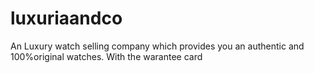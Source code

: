 # luxuriaandco
An Luxury watch selling company which provides you an authentic and 100%original watches. With the  warantee card
